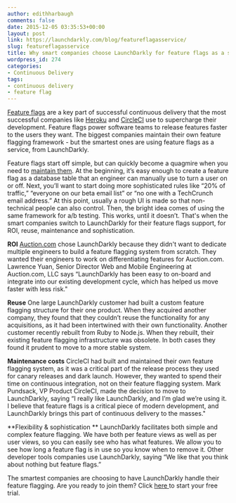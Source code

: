 ```yaml
---
author: edithharbaugh
comments: false
date: 2015-12-05 03:35:53+00:00
layout: post
link: https://launchdarkly.com/blog/featureflagasservice/
slug: featureflagasservice
title: Why smart companies choose LaunchDarkly for feature flags as a service
wordpress_id: 274
categories:
- Continuous Delivery
tags:
- continuous delivery
- feature flag
---
```


[Feature flags](http://featureflags.io/feature-flags/) are a key part of successful continuous delivery that the most successful companies like [Heroku](https://www.heroku.com/) and [CircleCI](https://circleci.com/) use to supercharge their development. Feature flags power software teams to release features faster to the users they want. The biggest companies maintain their own feature flagging framework - but the smartest ones are using feature flags as a service, from LaunchDarkly.

Feature flags start off simple, but can quickly become a quagmire when you need to [maintain them](http://featureflags.io/management/). At the beginning, it’s easy enough to create a feature flag as a database table that an engineer can manually use to turn a user on or off. Next, you’ll want to start doing more sophisticated rules like “20% of traffic,” “everyone on our beta email list” or “no one with a TechCrunch email address.” At this point, usually a rough UI is made so that non-technical people can also control. Then, the bright idea comes of using the same framework for a/b testing. This works, until it doesn’t. That's when the smart companies switch to LaunchDarkly for their feature flags support, for ROI, reuse, maintenance and sophistication.

**ROI** [Auction.com](https://www.auction.com/) chose LaunchDarkly because they didn't want to dedicate multiple engineers to build a feature flagging system from scratch. They wanted their engineers to work on differentiating features for Auction.com. Lawrence Yuan, Senior Director Web and Mobile Engineering at Auction.com, LLC says “LaunchDarkly has been easy to on-board and integrate into our existing development cycle, which has helped us move faster with less risk."

**Reuse** One large LaunchDarkly customer had built a custom feature flagging structure for their one product. When they acquired another company, they found that they couldn’t reuse the functionality for any acquisitions, as it had been intertwined with their own functionality. Another customer recently rebuilt from Ruby to Node.js. When they rebuilt, their existing feature flagging infrastructure was obsolete. In both cases they found it prudent to move to a more stable system.

**Maintenance costs** CircleCI had built and maintained their own feature flagging system, as it was a critical part of the release process they used for canary releases and dark launch. However, they wanted to spend their time on continuous integration, not on their feature flagging system. Mark Pundsack, VP Product CircleCI, made the decision to move to LaunchDarkly, saying “I really like LaunchDarkly, and I’m glad we’re using it. I believe that feature flags is a critical piece of modern development, and LaunchDarkly brings this part of continuous delivery to the masses."

**Flexibility & sophistication ** LaunchDarkly facilitates both simple and complex feature flagging. We have both per feature views as well as per user views, so you can easily see who has what features. We allow you to see how long a feature flag is in use so you know when to remove it. Other developer tools companies use LaunchDarkly, saying “We like that you think about nothing but feature flags.”

The smartest companies are choosing to have LaunchDarkly handle their feature flagging. Are you ready to join them? Click [here ](https://app.launchdarkly.com/signup#/?utm_source=launchdarkly_blog&utm_medium=organic)to start your free trial.
